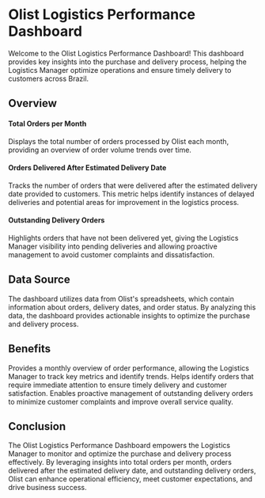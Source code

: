 # Olist Logistics Performance Dashboard

Welcome to the Olist Logistics Performance Dashboard! This dashboard provides key insights into the purchase and delivery process, helping the Logistics Manager optimize operations and ensure timely delivery to customers across Brazil.

## Overview
#### Total Orders per Month
Displays the total number of orders processed by Olist each month, providing an overview of order volume trends over time.

#### Orders Delivered After Estimated Delivery Date
Tracks the number of orders that were delivered after the estimated delivery date provided to customers. This metric helps identify instances of delayed deliveries and potential areas for improvement in the logistics process.

####  Outstanding Delivery Orders
Highlights orders that have not been delivered yet, giving the Logistics Manager visibility into pending deliveries and allowing proactive management to avoid customer complaints and dissatisfaction.

## Data Source
The dashboard utilizes data from Olist's spreadsheets, which contain information about orders, delivery dates, and order status. By analyzing this data, the dashboard provides actionable insights to optimize the purchase and delivery process.

## Benefits
Provides a monthly overview of order performance, allowing the Logistics Manager to track key metrics and identify trends.
Helps identify orders that require immediate attention to ensure timely delivery and customer satisfaction.
Enables proactive management of outstanding delivery orders to minimize customer complaints and improve overall service quality.

## Conclusion
The Olist Logistics Performance Dashboard empowers the Logistics Manager to monitor and optimize the purchase and delivery process effectively. By leveraging insights into total orders per month, orders delivered after the estimated delivery date, and outstanding delivery orders, Olist can enhance operational efficiency, meet customer expectations, and drive business success.
